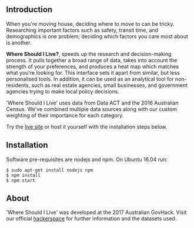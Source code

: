 ## Introduction

When you're moving house, deciding where to move to can be tricky. Researching important factors such as safety, transit time, and demographics is one problem; deciding which factors you care most about is another. 

**Where Should I Live?**, speeds up the research and decision-making process. It pulls together a broad range of data, takes into account the strength of your preferences, and produces a heat map which matches what you're looking for. This interface sets it apart from similar, but less personalised tools. In addition, it can be used as an analytical tool for non-residents, such as real estate agencies, small businesses, and government agencies trying to make local policy decisions. 

'Where Should I Live' uses data from Data ACT and the 2016 Australian Census. We've combined multiple data sources along with our custom weighting of their importance for each category.

Try the [live site](http://whereshouldilive.space) or host it yourself with the installation steps below.

## Installation

Software pre-requisites are nodejs and npm. On Ubuntu 16.04 run:

```
$ sudo apt-get install nodejs npm
$ npm install
$ npm start
```

## About

'Where Should I Live' was developed at the 2017 Australian GovHack. Visit our official [hackerspace](https://2017.hackerspace.govhack.org/project/where-should-i-live) for further information and the datasets used.
